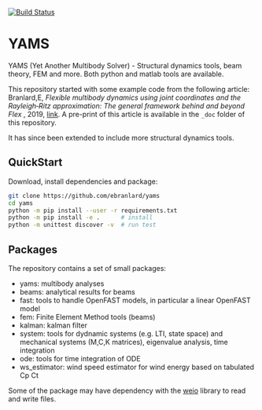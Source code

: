 [![Build Status](https://travis-ci.org/ebranlard/yams.svg?branch=master)](https://travis-ci.org/ebranlard/yams)

# YAMS
YAMS (Yet Another Multibody Solver) - Structural dynamics tools, beam theory, FEM and more.
Both python and matlab tools are available.

This repository started with some example code from the following article:
Branlard,E, *Flexible multibody dynamics using joint coordinates and the Rayleigh‐Ritz approximation: The general framework behind and beyond Flex* , 2019, [link](https://onlinelibrary.wiley.com/doi/abs/10.1002/we.2327). A pre-print of this article is available in the `_doc` folder of this repository.

It has since been extended to include more structural dynamics tools.



## QuickStart
Download, install dependencies and package:
```bash
git clone https://github.com/ebranlard/yams
cd yams
python -m pip install --user -r requirements.txt  
python -m pip install -e .      # install
python -m unittest discover -v  # run test
```

## Packages
The repository contains a set of small packages:

- yams: multibody analyses
- beams: analytical results for beams
- fast: tools to handle OpenFAST models, in particular a linear OpenFAST model
- fem: Finite Element Method tools (beams)
- kalman: kalman filter
- system: tools for dydnamic systems (e.g. LTI, state space) and mechanical systems (M,C,K matrices), eigenvalue analysis, time integration
- ode: tools for time integration of ODE
- ws\_estimator: wind speed estimator for wind energy based on tabulated Cp Ct


Some of the package may have dependency with the [weio](http://github.com/ebranlard/weio/) library to read and write files.





